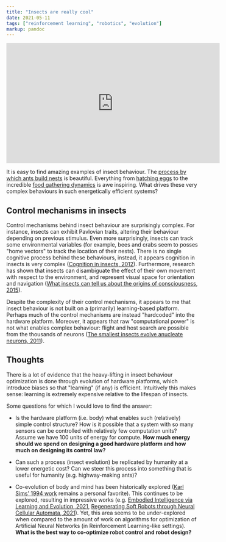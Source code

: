 ```yaml
---
title: "Insects are really cool"
date: 2021-05-11
tags: ["reinforcement learning", "robotics", "evolution"]
markup: pandoc
---
```


<iframe width="560" height="315" src="https://www.youtube.com/embed/Lw2dfjYENNE?start=50" title="YouTube video player" frameborder="0" allow="accelerometer; autoplay; clipboard-write; encrypted-media; gyroscope; picture-in-picture" allowfullscreen></iframe>

It is easy to find amazing examples of insect behaviour. The [process by which
ants build nests](https://youtu.be/ZglirAfRvWg) is beautiful. Everything from
[hatching eggs](https://youtu.be/V400oXh_YTQ) to the incredible [food
gathering dynamics](https://youtu.be/OnooyOZRzkM) is awe inspiring. What drives
these very complex behaviours in such energetically efficient systems?

## Control mechanisms in insects

Control mechanisms behind insect behaviour are surprisingly complex. For
instance, insects can exhibit Pavlovian traits, altering their behaviour
depending on previous stimulus. Even more surprisingly, insects can track some
environmental variables (for example, bees and crabs seem to posses "home
vectors" to track the location of their nests). There is no single
cognitive process behind these behaviours, instead, it appears cognition in
insects is very complex ([Cognition in insects,
2012](http://www.originlife.ru/wp-content/uploads/2018/07/Anucleate-Neurons.pdf)).
Furthermore, research has shown that insects can disambiguate the effect of
their own movement with respect to the environment, and represent visual space
for orientation and navigation ([What insects can tell us about the origins of
consciousness, 2015](https://www.pnas.org/content/pnas/113/18/4900.full.pdf)).

Despite the complexity of their control mechanisms, it appears to me that
insect behaviour is not built on a (primarily) learning-based platform. Perhaps
much of the control mechanisms are instead "hardcoded" into the hardware
platform. Moreover, it appears that raw "computational power" is not what
enables complex behaviour: flight and host search are possible from the
thousands of neurons ([The smallest insects evolve anucleate neurons,
2011](http://www.originlife.ru/wp-content/uploads/2018/07/Anucleate-Neurons.pdf)).

## Thoughts

There is a lot of evidence that the heavy-lifting in insect behaviour
optimization is done through evolution of hardware platforms, which introduce
biases so that "learning" (if any) is efficient. Intuitively this makes sense:
learning is extremely expensive relative to the lifespan of insects.

Some questions for which I would love to find the answer:

- Is the hardware platform (i.e. body) what enables such (relatively) simple
	control structure? How is it possible that a system with so many sensors can
	be controlled with relatively few computation units? Assume we have 100 units
	of energy for compute. **How much energy should we spend on designing a good
	hardware platform and how much on designing its control law?**

- Can such a process (insect evolution) be replicated by humanity at a lower
	energetic cost? Can we steer this process into something that is useful for
	humanity (e.g. highway-making ants)?

- Co-evolution of body and mind has been historically explored ([Karl Sims'
	1994 work](https://youtu.be/RZtZia4ZkX8) remains a personal favorite). This
	continues to be explored, resulting in impressive works (e.g. [Embodied
	Intelligence via Learning and Evolution,
	2021](https://arxiv.org/abs/2102.02202), [Regenerating Soft Robots through
	Neural Cellular Automata, 2021](https://arxiv.org/abs/2102.02579)). Yet, this
	area seems to be under-explored when compared to the amount of work on
	algorithms for optimization of Artificial Neural Networks (in Reinforcement
	Learning-like settings). **What is the best way to co-optimize robot control
	and robot design?**
